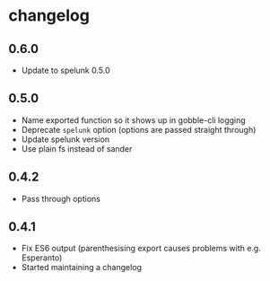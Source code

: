 # changelog

## 0.6.0

* Update to spelunk 0.5.0

## 0.5.0

* Name exported function so it shows up in gobble-cli logging
* Deprecate `spelunk` option (options are passed straight through)
* Update spelunk version
* Use plain fs instead of sander

## 0.4.2

* Pass through options

## 0.4.1

* Fix ES6 output (parenthesising export causes problems with e.g. Esperanto)
* Started maintaining a changelog
